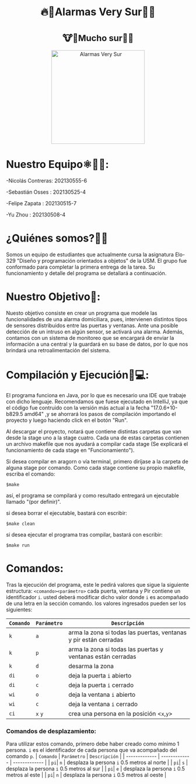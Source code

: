   <h1 align="center">🔥🚨Alarmas Very Sur🚨🔥</h1>
  <h1 align="center"><sub>🐮🐄Mucho sur🥛🥩 </sub></h1>

<p align="center">
  <img src="https://github.com/sbstn-sss/Alarmas_Very_Sur/blob/sub_main/very_sur_isaac.png?raw=true" width="256"  alt="Alarmas Very Sur"/>
</p>

# Nuestro Equipo⚛️👨‍💻:

-Nicolás Contreras:     202130555-6 

-Sebastián Osses  :     202130525-4 

-Felipe Zapata    :     202130515-7

-Yu Zhou          :     202130508-4



# ¿Quiénes somos?🌟🌟
<p align = "left">
Somos un equipo de estudiantes que actualmente cursa la asignatura Elo-329 "Diseño y programación orientados a objetos" de la USM. El grupo fue conformado para completar la primera entrega de la tarea. Su funcionamiento y detalle del programa se detallará a continuación.   
</p> 


# Nuestro Objetivo🚩:
<p align = "left">
Nuesto objetivo consiste en crear un programa que modele las funcionalidades de una alarma domiciliara, pues, intervienen distintos tipos de sensores distribuidos entre las puertas y ventanas. Ante una posible detección de un intruso en algún sensor, se activará una alarma. Además, contamos con un sistema de monitoreo que se encargará de enviar la información a una central y la guardará en su base de datos, por lo que nos brindará una retroalimentación del sistema.  
</p> 


# Compilación y Ejecución🤖💻:
El programa funciona en Java, por lo que es necesario una IDE que trabaje con dicho lenguaje. Recomendamos que fuese ejecutado en IntelliJ, ya que el código fue contruido con la versión más actual a la fecha "17.0.6+10-b829.5 amd64" ,y se ahorrará los pasos de compilación importando el proyecto y luego haciendo click en el botón "Run". 


Al descargar el proyecto, notará que contiene distintas carpetas que van desde la stage uno a la stage cuatro. Cada una de estas carpetas contienen un archivo makefile que nos ayudará a compilar cada stage (Se explicará el funcionamiento de cada stage en "Funcionamiento").

Si desea compilar en aragorn o vía terminal, primero diríjase a la carpeta de alguna stage por comando. Como cada stage contiene su propio makefile, escriba el comando:

```
$make

```
así, el programa se compilará y como resultado entregará un ejecutable llamado "(por definir)".

si desea borrar el ejecutable, bastará con escribir:
```
$make clean

```
si desea ejecutar el programa tras compilar, bastará con escribir:
```
$make run

```


# Comandos:
Tras la ejecución del programa, este le pedirá valores que sigue la siguiente estructura:
`<comando><parámetro>`
cada puerta, ventana y Pir contiene un identificador `i`. usted deberá modificar dicho valor donde `i` es acompañado de una letra en la sección comando. 
los valores ingresados pueden ser los siguientes:

| `Comando`  | `Parámetro` |  `Descripción` |
| ------------- | ------------- | ------------- | 
| `k` | `a`  |  arma la zona si todas las puertas, ventanas y pir están cerradas |
| `k` | `p`  |  arma la zona si todas las puertas y ventanas están cerradas |
| `k` | `d`  |  desarma la zona |
| `di`| `o`  |  deja la puerta `i` abierto  |
| `di`| `c`  |  deja la puerta `i` cerrado |
| `wi`| `o`  |  deja la ventana `i` abierto |
| `wi`| `c`  |  deja la ventana `i` cerrado |
| `ci`| `x` `y`  |  crea una persona en la posición <`x`,`y`> |

### Comandos de desplazamiento:
Para utilizar estos comando, primero debe haber creado como mínimo 1 persona. `i` es el identificador de cada persona que va acompañado del comando `p`.
| `Comando`  | `Parámetro` |  `Descripción` |
| ------------- | ------------- | ------------- | 
| `pi`| `n`  |  desplaza la persona `i` 0.5 metros al norte  |
| `pi`| `s`  |  desplaza la persona `i` 0.5 metros al sur  |
| `pi`| `e`  |  desplaza la persona `i` 0.5 metros al este  |
| `pi`| `n`  |  desplaza la persona `i` 0.5 metros al oeste  |

